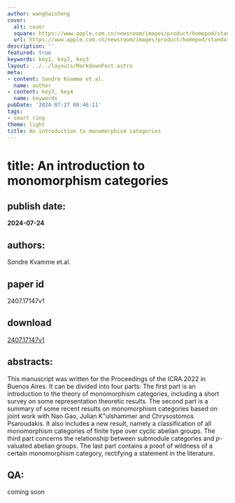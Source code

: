 ```yaml
---
author: wanghaisheng
cover:
  alt: cover
  square: https://www.apple.com.cn/newsroom/images/product/homepod/standard/Apple-HomePod-hero-230118_big.jpg.large_2x.jpg
  url: https://www.apple.com.cn/newsroom/images/product/homepod/standard/Apple-HomePod-hero-230118_big.jpg.large_2x.jpg
description: ''
featured: true
keywords: key1, key2, key3
layout: ../../layouts/MarkdownPost.astro
meta:
- content: Sondre Kvamme et.al.
  name: author
- content: key3, key4
  name: keywords
pubDate: '2024-07-27 08:46:11'
tags:
- smart ring
theme: light
title: An introduction to monomorphism categories
---
```


# title: An introduction to monomorphism categories 
## publish date: 
**2024-07-24** 
## authors: 
  Sondre Kvamme et.al. 
## paper id
2407.17147v1
## download
[2407.17147v1](http://arxiv.org/abs/2407.17147v1)
## abstracts:
This manuscript was written for the Proceedings of the ICRA 2022 in Buenos Aires. It can be divided into four parts: The first part is an introduction to the theory of monomorphism categories, including a short survey on some representation theoretic results. The second part is a summary of some recent results on monomorphism categories based on joint work with Nan Gao, Julian K\"ulshammer and Chrysostomos Psaroudakis. It also includes a new result, namely a classification of all monomorphism categories of finite type over cyclic abelian groups. The third part concerns the relationship between submodule categories and $p$-valuated abelian groups. The last part contains a proof of wildness of a certain monomorphism category, rectifying a statement in the literature.
## QA:
coming soon

